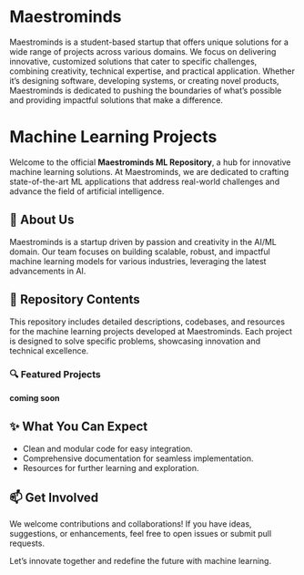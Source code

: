 # Maestrominds 
Maestrominds is a student-based startup that offers unique solutions for a wide range of projects across various domains. We focus on delivering innovative, customized solutions that cater to specific challenges, combining creativity, technical expertise, and practical application. Whether it’s designing software, developing systems, or creating novel products, Maestrominds is dedicated to pushing the boundaries of what’s possible and providing impactful solutions that make a difference. 

# Machine Learning Projects  

Welcome to the official **Maestrominds ML Repository**, a hub for innovative machine learning solutions. At Maestrominds, we are dedicated to crafting state-of-the-art ML applications that address real-world challenges and advance the field of artificial intelligence.  

## 🌟 **About Us**  
Maestrominds is a startup driven by passion and creativity in the AI/ML domain. Our team focuses on building scalable, robust, and impactful machine learning models for various industries, leveraging the latest advancements in AI.  

## 📁 **Repository Contents**  
This repository includes detailed descriptions, codebases, and resources for the machine learning projects developed at Maestrominds. Each project is designed to solve specific problems, showcasing innovation and technical excellence.  

### 🔍 Featured Projects  
**coming soon** 

## ✨ **What You Can Expect**  
- Clean and modular code for easy integration.  
- Comprehensive documentation for seamless implementation.  
- Resources for further learning and exploration.  

## 📫 **Get Involved**  
We welcome contributions and collaborations! If you have ideas, suggestions, or enhancements, feel free to open issues or submit pull requests.  

Let’s innovate together and redefine the future with machine learning.  

